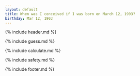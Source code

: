 ```yaml
---
layout: default
title: When was I conceived if I was born on March 12, 1903?
birthday: Mar 12, 1903
---
```


{% include header.md %}

{% include guess.md %}

{% include calculate.md %}

{% include safety.md %}

{% include footer.md %}



